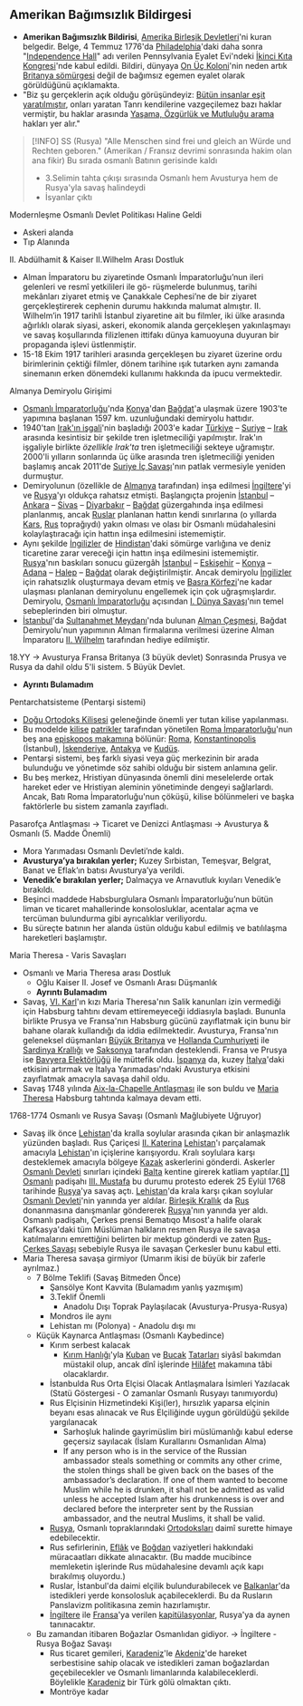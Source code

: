## Amerikan Bağımsızlık Bildirgesi
- **Amerikan Bağımsızlık Bildirisi**, [Amerika Birleşik Devletleri](https://tr.wikipedia.org/wiki/Amerika_Birle%C5%9Fik_Devletleri "Amerika Birleşik Devletleri")'ni kuran belgedir. Belge, 4 Temmuz 1776'da [Philadelphia](https://tr.wikipedia.org/wiki/Philadelphia "Philadelphia")'daki daha sonra "[Independence Hall](https://tr.wikipedia.org/wiki/Independence_Hall "Independence Hall")" adı verilen Pennsylvania Eyalet Evi'ndeki [İkinci Kıta Kongresi](https://tr.wikipedia.org/wiki/%C4%B0kinci_K%C4%B1ta_Kongresi "İkinci Kıta Kongresi")'nde kabul edildi. Bildiri, dünyaya [On Üç Koloni](https://tr.wikipedia.org/wiki/On_%C3%9C%C3%A7_Koloni "On Üç Koloni")'nin neden artık [Britanya sömürgesi](https://tr.wikipedia.org/wiki/Amerika%27n%C4%B1n_Britanya_taraf%C4%B1ndan_s%C3%B6m%C3%BCrgele%C5%9Ftirilmesi "Amerika'nın Britanya tarafından sömürgeleştirilmesi") değil de bağımsız egemen eyalet olarak görüldüğünü açıklamakta.
- "Biz şu gerçeklerin açık olduğu görüşündeyiz: [Bütün insanlar eşit yaratılmıştır](https://tr.wikipedia.org/wiki/B%C3%BCt%C3%BCn_insanlar_e%C5%9Fit_yarat%C4%B1lm%C4%B1%C5%9Ft%C4%B1r "Bütün insanlar eşit yaratılmıştır"), onları yaratan Tanrı kendilerine vazgeçilemez bazı haklar vermiştir, bu haklar arasında [Yaşama, Özgürlük ve Mutluluğu arama](https://tr.wikipedia.org/w/index.php?title=Ya%C5%9Fama,_%C3%96zg%C3%BCrl%C3%BCk_ve_Mutlulu%C4%9Fu_arama&action=edit&redlink=1 "Yaşama, Özgürlük ve Mutluluğu arama (sayfa mevcut değil)") hakları yer alır."

>[!INFO] SS (Rusya)
> "Alle Menschen sind frei und gleich an Würde und Rechten geboren."
>(Amerikan / Fransız devrimi sonrasında hakim olan ana fikir)
>Bu sırada osmanlı Batının gerisinde kaldı
> - 3.Selimin tahta çıkışı sırasında Osmanlı hem Avusturya hem de Rusya'yla savaş halindeydi
> - İsyanlar çıktı

Modernleşme Osmanlı Devlet Politikası Haline Geldi
- Askeri alanda
- Tıp Alanında

II. Abdülhamit & Kaiser II.Wilhelm Arası Dostluk
- Alman İmparatoru bu ziyaretinde Osmanlı İmparatorluğu’nun ileri gelenleri ve resmî yetkilileri ile gö- rüşmelerde bulunmuş, tarihi mekânları ziyaret etmiş ve Çanakkale Cephesi’ne de bir ziyaret gerçekleştirerek cephenin durumu hakkında malumat almıştır. II. Wilhelm’in 1917 tarihli İstanbul ziyaretine ait bu filmler, iki ülke arasında ağırlıklı olarak siyasi, askeri, ekonomik alanda gerçekleşen yakınlaşmayı ve savaş koşullarında filizlenen ittifakı dünya kamuoyuna duyuran bir propaganda işlevi üstlenmiştir.
- 15-18 Ekim 1917 tarihleri arasında gerçekleşen bu ziyaret üzerine ordu birimlerinin çektiği filmler, dönem tarihine ışık tutarken aynı zamanda sinemanın erken dönemdeki kullanımı hakkında da ipucu vermektedir.

Almanya Demiryolu Girişimi
- [Osmanlı İmparatorluğu](https://tr.wikipedia.org/wiki/Osmanl%C4%B1_%C4%B0mparatorlu%C4%9Fu "Osmanlı İmparatorluğu")'nda [Konya](https://tr.wikipedia.org/wiki/Konya_Gar%C4%B1 "Konya Garı")'dan [Bağdat](https://tr.wikipedia.org/wiki/Ba%C4%9Fdat_Gar%C4%B1 "Bağdat Garı")'a ulaşmak üzere 1903'te yapımına başlanan 1597 km. uzunluğundaki demiryolu hattıdır.
- 1940'tan [Irak'ın işgali](https://tr.wikipedia.org/wiki/2003_Irak_asker%C3%AE_m%C3%BCdahalesi "2003 Irak askerî müdahalesi")'nin başladığı 2003'e kadar [Türkiye](https://tr.wikipedia.org/wiki/T%C3%BCrkiye "Türkiye") – [Suriye](https://tr.wikipedia.org/wiki/Suriye "Suriye") – [Irak](https://tr.wikipedia.org/wiki/Irak "Irak") arasında kesintisiz bir şekilde tren işletmeciliği yapılmıştır. Irak'ın işgaliyle birlikte _özellikle Irak'ta_ tren işletmeciliği sekteye uğramıştır. 2000'li yılların sonlarında üç ülke arasında tren işletmeciliği yeniden başlamış ancak 2011'de [Suriye İç Savaşı](https://tr.wikipedia.org/wiki/Suriye_%C4%B0%C3%A7_Sava%C5%9F%C4%B1 "Suriye İç Savaşı")'nın patlak vermesiyle yeniden durmuştur.
- Demiryolunun (özellikle de [Almanya](https://tr.wikipedia.org/wiki/Alman_%C4%B0mparatorlu%C4%9Fu "Alman İmparatorluğu") tarafından) inşa edilmesi [İngiltere](https://tr.wikipedia.org/wiki/B%C3%BCy%C3%BCk_Britanya_ve_%C4%B0rlanda_Birle%C5%9Fik_Krall%C4%B1%C4%9F%C4%B1 "Büyük Britanya ve İrlanda Birleşik Krallığı")'yi ve [Rusya](https://tr.wikipedia.org/wiki/Rus_%C4%B0mparatorlu%C4%9Fu "Rus İmparatorluğu")'yı oldukça rahatsız etmişti. Başlangıçta projenin [İstanbul](https://tr.wikipedia.org/wiki/%C4%B0stanbul_(il) "İstanbul (il)") – [Ankara](https://tr.wikipedia.org/wiki/Ankara_(il) "Ankara (il)") – [Sivas](https://tr.wikipedia.org/wiki/Sivas_(il) "Sivas (il)") – [Diyarbakır](https://tr.wikipedia.org/wiki/Diyarbak%C4%B1r_(il) "Diyarbakır (il)") – [Bağdat](https://tr.wikipedia.org/wiki/Ba%C4%9Fdat_(il) "Bağdat (il)") güzergahında inşa edilmesi planlanmış, ancak [Ruslar](https://tr.wikipedia.org/wiki/Rus_%C4%B0mparatorlu%C4%9Fu "Rus İmparatorluğu") planlanan hattın kendi sınırlarına (o yıllarda [Kars](https://tr.wikipedia.org/wiki/Kars_(il) "Kars (il)"), [Rus](https://tr.wikipedia.org/wiki/Rus_%C4%B0mparatorlu%C4%9Fu "Rus İmparatorluğu") toprağıydı) yakın olması ve olası bir Osmanlı müdahalesini kolaylaştıracağı için hattın inşa edilmesini istememiştir.
- Aynı şekilde [İngilizler](https://tr.wikipedia.org/wiki/B%C3%BCy%C3%BCk_Britanya_ve_%C4%B0rlanda_Birle%C5%9Fik_Krall%C4%B1%C4%9F%C4%B1 "Büyük Britanya ve İrlanda Birleşik Krallığı") de [Hindistan](https://tr.wikipedia.org/wiki/Hindistan "Hindistan")'daki sömürge varlığına ve deniz ticaretine zarar vereceği için hattın inşa edilmesini istememiştir. [Rusya](https://tr.wikipedia.org/wiki/Rus_%C4%B0mparatorlu%C4%9Fu "Rus İmparatorluğu")'nın baskıları sonucu güzergâh [İstanbul](https://tr.wikipedia.org/wiki/%C4%B0stanbul_(il) "İstanbul (il)") – [Eskişehir](https://tr.wikipedia.org/wiki/Eski%C5%9Fehir_(il) "Eskişehir (il)") – [Konya](https://tr.wikipedia.org/wiki/Konya_(il) "Konya (il)") – [Adana](https://tr.wikipedia.org/wiki/Adana_(il) "Adana (il)") – [Halep](https://tr.wikipedia.org/wiki/Halep_(il) "Halep (il)") – [Bağdat](https://tr.wikipedia.org/wiki/Ba%C4%9Fdat_(il) "Bağdat (il)") olarak değiştirilmiştir. Ancak demiryolu [İngilizler](https://tr.wikipedia.org/wiki/B%C3%BCy%C3%BCk_Britanya_ve_%C4%B0rlanda_Birle%C5%9Fik_Krall%C4%B1%C4%9F%C4%B1 "Büyük Britanya ve İrlanda Birleşik Krallığı") için rahatsızlık oluşturmaya devam etmiş ve [Basra Körfezi](https://tr.wikipedia.org/wiki/Basra_K%C3%B6rfezi "Basra Körfezi")'ne kadar ulaşması planlanan demiryolunu engellemek için çok uğraşmışlardır. Demiryolu, [Osmanlı İmparatorluğu](https://tr.wikipedia.org/wiki/Osmanl%C4%B1_%C4%B0mparatorlu%C4%9Fu "Osmanlı İmparatorluğu") açısından [I. Dünya Savaşı](https://tr.wikipedia.org/wiki/I._D%C3%BCnya_Sava%C5%9F%C4%B1 "I. Dünya Savaşı")'nın temel sebeplerinden biri olmuştur.
- [İstanbul](https://tr.wikipedia.org/wiki/%C4%B0stanbul_(il) "İstanbul (il)")'da [Sultanahmet Meydanı](https://tr.wikipedia.org/wiki/Sultanahmet_Meydan%C4%B1 "Sultanahmet Meydanı")'nda bulunan [Alman Çeşmesi](https://tr.wikipedia.org/wiki/Alman_%C3%87e%C5%9Fmesi "Alman Çeşmesi"), Bağdat Demiryolu'nun yapımının Alman firmalarına verilmesi üzerine Alman İmparatoru [II. Wilhelm](https://tr.wikipedia.org/wiki/II._Wilhelm "II. Wilhelm") tarafından hediye edilmiştir.

18.YY -> Avusturya Fransa Britanya (3 büyük devlet)
Sonrasında Prusya ve Rusya da dahil oldu
5'li sistem. 5 Büyük Devlet.
- **Ayrıntı Bulamadım**

Pentarchatsisteme (Pentarşi sistemi)
- [Doğu Ortodoks Kilisesi](https://tr.wikipedia.org/wiki/Do%C4%9Fu_Ortodoks_Kilisesi "Doğu Ortodoks Kilisesi") geleneğinde önemli yer tutan kilise yapılanması.
- Bu modelde [kilise](https://tr.wikipedia.org/wiki/Kilise_(%C3%B6rg%C3%BCt) "Kilise (örgüt)") [patrikler](https://tr.wikipedia.org/wiki/Patrik "Patrik") tarafından yönetilen [Roma İmparatorluğu](https://tr.wikipedia.org/wiki/Roma_%C4%B0mparatorlu%C4%9Fu "Roma İmparatorluğu")'nun beş ana [episkopos makamına](https://tr.wikipedia.org/wiki/Episkopos_makam%C4%B1 "Episkopos makamı") bölünür: [Roma](https://tr.wikipedia.org/wiki/Kutsal_Makam "Kutsal Makam"), [Konstantinopolis](https://tr.wikipedia.org/wiki/%C4%B0stanbul_Rum_Ortodoks_Patrikhanesi "İstanbul Rum Ortodoks Patrikhanesi") (İstanbul), [İskenderiye](https://tr.wikipedia.org/wiki/%C4%B0skenderiye_Rum_Ortodoks_Patrikhanesi "İskenderiye Rum Ortodoks Patrikhanesi"), [Antakya](https://tr.wikipedia.org/wiki/Antakya_Rum_Ortodoks_Patrikhanesi "Antakya Rum Ortodoks Patrikhanesi") ve [Kudüs](https://tr.wikipedia.org/wiki/Kud%C3%BCs_Rum_Ortodoks_Patrikhanesi "Kudüs Rum Ortodoks Patrikhanesi").
- Pentarşi sistemi, beş farklı siyasi veya güç merkezinin bir arada bulunduğu ve yönetimde söz sahibi olduğu bir sistem anlamına gelir.
- Bu beş merkez, Hristiyan dünyasında önemli dini meselelerde ortak hareket eder ve Hristiyan aleminin yönetiminde dengeyi sağlarlardı. Ancak, Batı Roma İmparatorluğu'nun çöküşü, kilise bölünmeleri ve başka faktörlerle bu sistem zamanla zayıfladı.

Pasarofça Antlaşması -> Ticaret ve Denizci Antlaşması -> Avusturya & Osmanlı (5. Madde Önemli)
- Mora Yarımadası Osmanlı Devleti’nde kaldı.
- **Avusturya’ya bırakılan yerler;** Kuzey Sırbistan, Temeşvar, Belgrat, Banat ve Eflak’ın batısı Avusturya’ya verildi.
- **Venedik’e bırakılan yerler;** Dalmaçya ve Arnavutluk kıyıları Venedik’e bırakıldı.
- Beşinci maddede Habsburglulara Osmanlı İmparatorluğu’nun bütün liman ve ticaret mahallerinde konsolosluklar, acentalar açma ve tercüman bulundurma gibi ayrıcalıklar veriliyordu. 
- Bu süreçte batının her alanda üstün olduğu kabul edilmiş ve batılılaşma hareketleri başlamıştır.

Maria Theresa - Varis Savaşları
- Osmanlı ve Maria Theresa arası Dostluk 
	- Oğlu Kaiser II. Josef ve Osmanlı Arası Düşmanlık
	- **Ayrıntı Bulamadım**
- Savaş, [VI. Karl](https://tr.wikipedia.org/wiki/VI._Karl_(Kutsal_Roma_%C4%B0mparatoru) "VI. Karl (Kutsal Roma İmparatoru)")'ın kızı Maria Theresa'nın Salik kanunları izin vermediği için Habsburg tahtını devam ettiremeyeceği iddiasıyla başladı. Bununla birlikte Prusya ve Fransa'nın Habsburg gücünü zayıflatmak için bunu bir bahane olarak kullandığı da iddia edilmektedir. Avusturya, Fransa'nın geleneksel düşmanları [Büyük Britanya](https://tr.wikipedia.org/wiki/B%C3%BCy%C3%BCk_Britanya_Krall%C4%B1%C4%9F%C4%B1 "Büyük Britanya Krallığı") ve [Hollanda Cumhuriyeti](https://tr.wikipedia.org/wiki/Hollanda_Cumhuriyeti "Hollanda Cumhuriyeti") ile [Sardinya Krallığı](https://tr.wikipedia.org/wiki/Sardinya_Krall%C4%B1%C4%9F%C4%B1 "Sardinya Krallığı") ve [Saksonya](https://tr.wikipedia.org/wiki/Saksonya_Elekt%C3%B6rl%C3%BC%C4%9F%C3%BC "Saksonya Elektörlüğü") tarafından desteklendi. Fransa ve Prusya ise [Bavyera Elektörlüğü](https://tr.wikipedia.org/wiki/Bavyera_Elekt%C3%B6rl%C3%BC%C4%9F%C3%BC "Bavyera Elektörlüğü") ile müttefik oldu. [İspanya](https://tr.wikipedia.org/wiki/%C4%B0spanya "İspanya") da, kuzey [İtalya](https://tr.wikipedia.org/wiki/%C4%B0talya "İtalya")'daki etkisini artırmak ve İtalya Yarımadası'ndaki Avusturya etkisini zayıflatmak amacıyla savaşa dahil oldu.
- Savaş 1748 yılında [Aix-la-Chapelle Antlaşması](https://tr.wikipedia.org/w/index.php?title=Aix-la-Chapelle_Antla%C5%9Fmas%C4%B1&action=edit&redlink=1 "Aix-la-Chapelle Antlaşması (sayfa mevcut değil)") ile son buldu ve [Maria Theresa](https://tr.wikipedia.org/wiki/Maria_Theresa "Maria Theresa") Habsburg tahtında kalmaya devam etti.

1768-1774 Osmanlı ve Rusya Savaşı (Osmanlı Mağlubiyete Uğruyor)
- Savaş ilk önce [Lehistan](https://tr.wikipedia.org/wiki/Lehistan "Lehistan")'da kralla soylular arasında çıkan bir anlaşmazlık yüzünden başladı. Rus Çariçesi [II. Katerina](https://tr.wikipedia.org/wiki/%C3%87ari%C3%A7e_II._Katerina "Çariçe II. Katerina") [Lehistan](https://tr.wikipedia.org/wiki/Lehistan "Lehistan")'ı parçalamak amacıyla [Lehistan](https://tr.wikipedia.org/wiki/Lehistan "Lehistan")'ın içişlerine karışıyordu. Kralı soylulara karşı desteklemek amacıyla bölgeye [Kazak](https://tr.wikipedia.org/wiki/Kazaklar_(Slav) "Kazaklar (Slav)") askerlerini gönderdi. Askerler [Osmanlı Devleti](https://tr.wikipedia.org/wiki/Osmanl%C4%B1_%C4%B0mparatorlu%C4%9Fu "Osmanlı İmparatorluğu") sınırları içindeki [Balta](https://tr.wikipedia.org/wiki/Balta,_Ukrayna "Balta, Ukrayna") kentine girerek katliam yaptılar.[[1]](https://tr.wikipedia.org/wiki/1768-1774_Osmanl%C4%B1-Rus_Sava%C5%9F%C4%B1#cite_note-1) [Osmanlı](https://tr.wikipedia.org/wiki/Osmanl%C4%B1_%C4%B0mparatorlu%C4%9Fu "Osmanlı İmparatorluğu") padişahı [III. Mustafa](https://tr.wikipedia.org/wiki/III._Mustafa "III. Mustafa") bu durumu protesto ederek 25 Eylül 1768 tarihinde [Rusya](https://tr.wikipedia.org/wiki/Rusya_%C4%B0mparatorlu%C4%9Fu "Rusya İmparatorluğu")'ya savaş açtı. [Lehistan](https://tr.wikipedia.org/wiki/Lehistan "Lehistan")'da krala karşı çıkan soylular [Osmanlı Devleti](https://tr.wikipedia.org/wiki/Osmanl%C4%B1_%C4%B0mparatorlu%C4%9Fu "Osmanlı İmparatorluğu")'nin yanında yer aldılar. [Birleşik Krallık](https://tr.wikipedia.org/wiki/Birle%C5%9Fik_Krall%C4%B1k "Birleşik Krallık") da [Rus](https://tr.wikipedia.org/wiki/Rusya "Rusya") donanmasına danışmanlar göndererek [Rusya](https://tr.wikipedia.org/wiki/Rusya_%C4%B0mparatorlu%C4%9Fu "Rusya İmparatorluğu")'nın yanında yer aldı. Osmanlı padişahı, Çerkes prensi Bematıqo Mısost'a halife olarak Kafkasya'daki tüm Müslüman halkların resmen Rusya ile savaşa katılmalarını emrettiğini belirten bir mektup gönderdi ve zaten [Rus-Çerkes Savaşı](https://tr.wikipedia.org/wiki/Rus-%C3%87erkes_Sava%C5%9F%C4%B1 "Rus-Çerkes Savaşı") sebebiyle Rusya ile savaşan Çerkesler bunu kabul etti.
- Maria Theresa savaşa girmiyor (Umarım ikisi de büyük bir zaferle ayrılmaz.)
	- 7 Bölme Teklifi (Savaş Bitmeden Önce)
		- Şansölye Kont Kavvita (Bulamadım yanlış yazmışım)
		- 3.Teklif Önemli
			- Anadolu Dışı Toprak Paylaşılacak (Avusturya-Prusya-Rusya)
		- Mondros ile aynı
		- Lehistan mı (Polonya) - Anadolu dışı mı
	- Küçük Kaynarca Antlaşması (Osmanlı Kaybedince)
		- Kırım serbest kalacak
			- [Kırım Hanlığı](https://tr.wikipedia.org/wiki/K%C4%B1r%C4%B1m_Hanl%C4%B1%C4%9F%C4%B1 "Kırım Hanlığı")'yla [Kuban](https://tr.wikipedia.org/wiki/Kuban "Kuban") ve [Bucak](https://tr.wikipedia.org/wiki/Bucak "Bucak") [Tatarları](https://tr.wikipedia.org/wiki/Tatar "Tatar") siyâsî bakımdan müstakil olup, ancak dînî işlerinde [Hilâfet](https://tr.wikipedia.org/wiki/Hil%C3%A2fet "Hilâfet") makamına tâbi olacaklardır.
		- İstanbulda Rus Orta Elçisi Olacak Antlaşmalara İsimleri Yazılacak (Statü Göstergesi - O zamanlar Osmanlı Rusyayı tanımıyordu)
		- Rus Elçisinin Hizmetindeki Kişi(ler), hırsızlık yaparsa elçinin beyanı esas alınacak ve Rus Elçiliğinde uygun görüldüğü şekilde yargılanacak
			- Sarhoşluk halinde gayrimüslim biri müslümanlığı kabul ederse geçersiz sayılacak (İslam Kurallarını Osmanlıdan Alma)
			- If any person who is in the service of the Russian ambassador steals something or commits any other crime, the stolen things shall be given back on the bases of the ambassador’s declaration. If one of them wanted to become Muslim while he is drunken, it shall not be admitted as valid unless he accepted Islam after his drunkenness is over and declared before the interpreter sent by the Russian ambassador, and the neutral Muslims, it shall be valid.
		- [Rusya](https://tr.wikipedia.org/wiki/Rusya_%C4%B0mparatorlu%C4%9Fu "Rusya İmparatorluğu"), Osmanlı topraklarındaki [Ortodoksları](https://tr.wikipedia.org/wiki/Ortodokslar "Ortodokslar") daimî surette himaye edebilecektir.
		- Rus sefirlerinin, [Eflâk](https://tr.wikipedia.org/wiki/Efl%C3%A2k "Eflâk") ve [Boğdan](https://tr.wikipedia.org/wiki/Bo%C4%9Fdan "Boğdan") vaziyetleri hakkındaki müracaatları dikkate alınacaktır. (Bu madde mucibince memleketin işlerinde Rus müdahalesine devamlı açık kapı bırakılmış oluyordu.)
		- Ruslar, İstanbul'da daimi elçilik bulundurabilecek ve [Balkanlar](https://tr.wikipedia.org/wiki/Balkanlar "Balkanlar")'da istedikleri yerde konsolosluk açabileceklerdi. Bu da Rusların Panslavizm politikasına zemin hazırlamıştır.
		- [İngiltere](https://tr.wikipedia.org/wiki/B%C3%BCy%C3%BCk_Britanya_Krall%C4%B1%C4%9F%C4%B1 "Büyük Britanya Krallığı") ile [Fransa](https://tr.wikipedia.org/wiki/Fransa_Krall%C4%B1%C4%9F%C4%B1 "Fransa Krallığı")'ya verilen [kapitülasyonlar](https://tr.wikipedia.org/wiki/Kapit%C3%BClasyon "Kapitülasyon"), Rusya'ya da aynen tanınacaktır.
	- Bu zamandan itibaren Boğazlar Osmanlıdan gidiyor. -> İngiltere - Rusya Boğaz Savaşı
		- Rus ticaret gemileri, [Karadeniz](https://tr.wikipedia.org/wiki/Karadeniz "Karadeniz")'le [Akdeniz](https://tr.wikipedia.org/wiki/Akdeniz "Akdeniz")'de hareket serbestisine sahip olacak ve istedikleri zaman boğazlardan geçebilecekler ve Osmanlı limanlarında kalabileceklerdi. Böylelikle [Karadeniz](https://tr.wikipedia.org/wiki/Karadeniz "Karadeniz") bir Türk gölü olmaktan çıktı.
		- Montröye kadar






